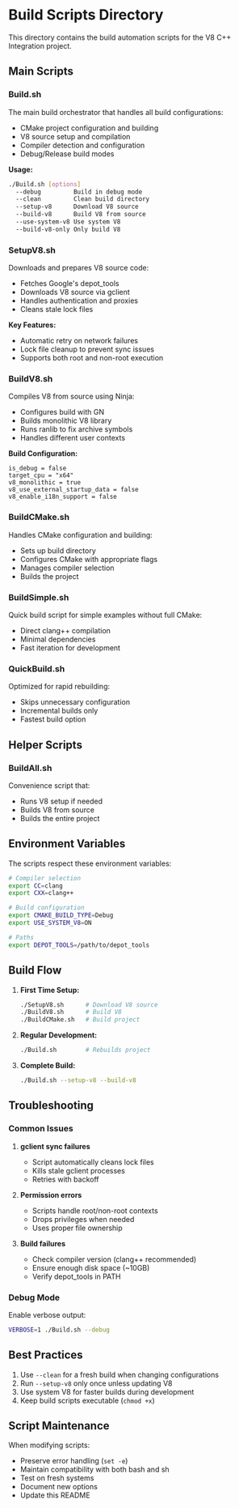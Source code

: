 # Build Scripts Directory

This directory contains the build automation scripts for the V8 C++ Integration project.

## Main Scripts

### Build.sh
The main build orchestrator that handles all build configurations:
- CMake project configuration and building
- V8 source setup and compilation
- Compiler detection and configuration
- Debug/Release build modes

**Usage:**
```bash
./Build.sh [options]
  --debug         Build in debug mode
  --clean         Clean build directory
  --setup-v8      Download V8 source
  --build-v8      Build V8 from source
  --use-system-v8 Use system V8
  --build-v8-only Only build V8
```

### SetupV8.sh
Downloads and prepares V8 source code:
- Fetches Google's depot_tools
- Downloads V8 source via gclient
- Handles authentication and proxies
- Cleans stale lock files

**Key Features:**
- Automatic retry on network failures
- Lock file cleanup to prevent sync issues
- Supports both root and non-root execution

### BuildV8.sh
Compiles V8 from source using Ninja:
- Configures build with GN
- Builds monolithic V8 library
- Runs ranlib to fix archive symbols
- Handles different user contexts

**Build Configuration:**
```
is_debug = false
target_cpu = "x64"
v8_monolithic = true
v8_use_external_startup_data = false
v8_enable_i18n_support = false
```

### BuildCMake.sh
Handles CMake configuration and building:
- Sets up build directory
- Configures CMake with appropriate flags
- Manages compiler selection
- Builds the project

### BuildSimple.sh
Quick build script for simple examples without full CMake:
- Direct clang++ compilation
- Minimal dependencies
- Fast iteration for development

### QuickBuild.sh
Optimized for rapid rebuilding:
- Skips unnecessary configuration
- Incremental builds only
- Fastest build option

## Helper Scripts

### BuildAll.sh
Convenience script that:
- Runs V8 setup if needed
- Builds V8 from source
- Builds the entire project

## Environment Variables

The scripts respect these environment variables:

```bash
# Compiler selection
export CC=clang
export CXX=clang++

# Build configuration
export CMAKE_BUILD_TYPE=Debug
export USE_SYSTEM_V8=ON

# Paths
export DEPOT_TOOLS=/path/to/depot_tools
```

## Build Flow

1. **First Time Setup:**
   ```bash
   ./SetupV8.sh      # Download V8 source
   ./BuildV8.sh      # Build V8
   ./BuildCMake.sh   # Build project
   ```

2. **Regular Development:**
   ```bash
   ./Build.sh        # Rebuilds project
   ```

3. **Complete Build:**
   ```bash
   ./Build.sh --setup-v8 --build-v8
   ```

## Troubleshooting

### Common Issues

1. **gclient sync failures**
   - Script automatically cleans lock files
   - Kills stale gclient processes
   - Retries with backoff

2. **Permission errors**
   - Scripts handle root/non-root contexts
   - Drops privileges when needed
   - Uses proper file ownership

3. **Build failures**
   - Check compiler version (clang++ recommended)
   - Ensure enough disk space (~10GB)
   - Verify depot_tools in PATH

### Debug Mode

Enable verbose output:
```bash
VERBOSE=1 ./Build.sh --debug
```

## Best Practices

1. Use `--clean` for a fresh build when changing configurations
2. Run `--setup-v8` only once unless updating V8
3. Use system V8 for faster builds during development
4. Keep build scripts executable (`chmod +x`)

## Script Maintenance

When modifying scripts:
- Preserve error handling (`set -e`)
- Maintain compatibility with both bash and sh
- Test on fresh systems
- Document new options
- Update this README